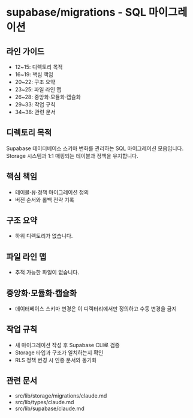 # supabase/migrations - SQL 마이그레이션

## 라인 가이드
- 12~15: 디렉토리 목적
- 16~19: 핵심 책임
- 20~22: 구조 요약
- 23~25: 파일 라인 맵
- 26~28: 중앙화·모듈화·캡슐화
- 29~33: 작업 규칙
- 34~38: 관련 문서

## 디렉토리 목적
Supabase 데이터베이스 스키마 변화를 관리하는 SQL 마이그레이션 모음입니다.
Storage 시스템과 1:1 매핑되는 테이블과 정책을 유지합니다.

## 핵심 책임
- 테이블·뷰·정책 마이그레이션 정의
- 버전 순서와 롤백 전략 기록

## 구조 요약
- 하위 디렉토리가 없습니다.

## 파일 라인 맵
- 추적 가능한 파일이 없습니다.

## 중앙화·모듈화·캡슐화
- 데이터베이스 스키마 변경은 이 디렉터리에서만 정의하고 수동 변경을 금지

## 작업 규칙
- 새 마이그레이션 작성 후 Supabase CLI로 검증
- Storage 타입과 구조가 일치하는지 확인
- RLS 정책 변경 시 인증 문서와 동기화

## 관련 문서
- src/lib/storage/migrations/claude.md
- src/lib/types/claude.md
- src/lib/supabase/claude.md
